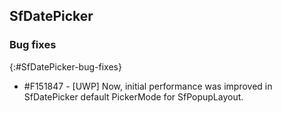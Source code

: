 ## SfDatePicker

### Bug fixes
{:#SfDatePicker-bug-fixes}

* \#F151847 - [UWP] Now, initial performance was improved in SfDatePicker default PickerMode for SfPopupLayout.